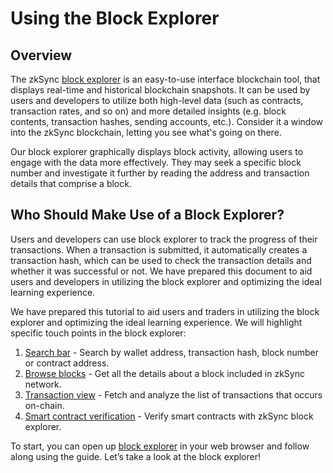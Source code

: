 # Using the Block Explorer

## Overview

The zkSync [block explorer](https://explorer.zksync.io/) is an easy-to-use interface blockchain tool, that displays real-time and historical blockchain snapshots. It can be used by users and developers to utilize both high-level data (such as contracts, transaction rates, and so on) and more detailed insights (e.g. block contents, transaction hashes, sending accounts, etc.).
Consider it a window into the zkSync blockchain, letting you see what's going on there.

Our block explorer graphically displays block activity, allowing users to engage with the data more effectively. They may seek a specific block number and investigate it further by reading the address and transaction details that comprise a block.

## Who Should Make Use of a Block Explorer?

Users and developers can use block explorer to track the progress of their transactions. When a transaction is submitted, it automatically creates a transaction hash, which can be used to check the transaction details and whether it was successful or not.
We have prepared this document to aid users and developers in utilizing the block explorer and optimizing the ideal learning experience.

We have prepared this tutorial to aid users and traders in utilizing the block explorer and optimizing the ideal learning experience. We will highlight specific touch points in the block explorer:

1. [Search bar](./search.md) - Search by wallet address, transaction hash, block number or contract address.
2. [Browse blocks](./block-view.md) - Get all the details about a block included in zkSync network.
3. [Transaction view](./block-view.md#transactions) - Fetch and analyze the list of transactions that occurs on-chain.
4. [Smart contract verification](./contract-verification.md) - Verify smart contracts with zkSync block explorer.

To start, you can open up [block explorer](https://explorer.zksync.io/) in your web browser and follow along using the guide.
Let’s take a look at the block explorer!
